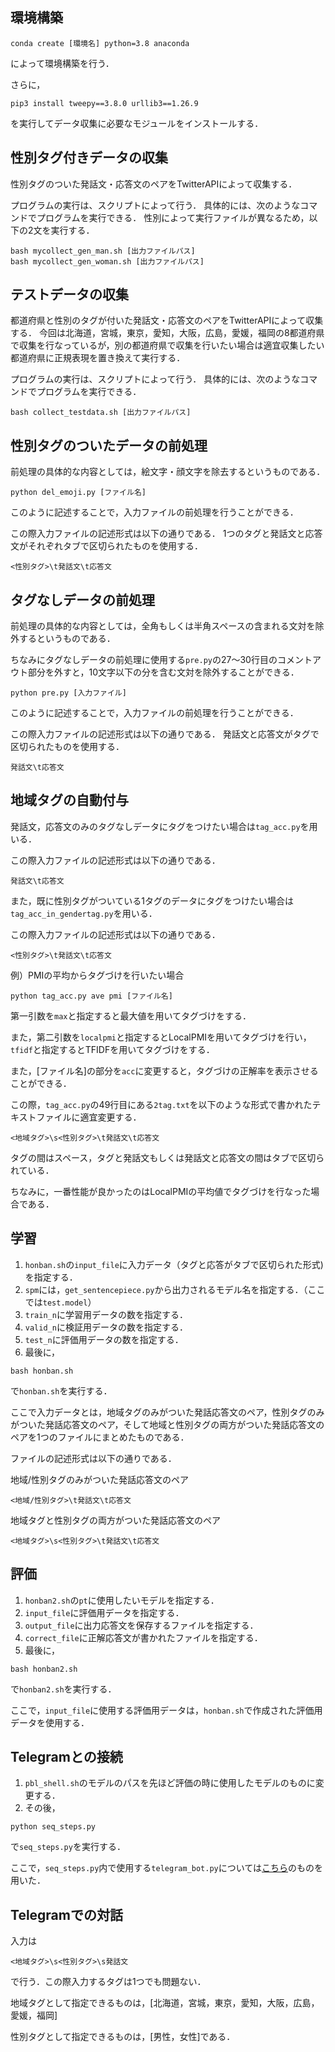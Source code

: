 ## 環境構築
```
conda create [環境名] python=3.8 anaconda
```
によって環境構築を行う．
<!-- 環境名：git_pbl -->

さらに，
```
pip3 install tweepy==3.8.0 urllib3==1.26.9
```
を実行してデータ収集に必要なモジュールをインストールする．

## 性別タグ付きデータの収集
性別タグのついた発話文・応答文のペアをTwitterAPIによって収集する．

プログラムの実行は、スクリプトによって行う．
具体的には、次のようなコマンドでプログラムを実行できる．
性別によって実行ファイルが異なるため，以下の2文を実行する．
```
bash mycollect_gen_man.sh [出力ファイルパス]
bash mycollect_gen_woman.sh [出力ファイルパス]
```

## テストデータの収集
都道府県と性別のタグが付いた発話文・応答文のペアをTwitterAPIによって収集する．
今回は北海道，宮城，東京，愛知，大阪，広島，愛媛，福岡の8都道府県で収集を行なっているが，別の都道府県で収集を行いたい場合は適宜収集したい都道府県に正規表現を置き換えて実行する．

<!-- 初回のみ以下のコードを実行して、必要なモジュールをインストールする（初回のみ）
```
pip3 install tweepy==3.8.0 urllib3==1.26.9
``` -->

プログラムの実行は、スクリプトによって行う．
具体的には、次のようなコマンドでプログラムを実行できる．
```
bash collect_testdata.sh [出力ファイルパス]
```


## 性別タグのついたデータの前処理
前処理の具体的な内容としては，絵文字・顔文字を除去するというものである．

```
python del_emoji.py [ファイル名]
```
このように記述することで，入力ファイルの前処理を行うことができる．

この際入力ファイルの記述形式は以下の通りである．
1つのタグと発話文と応答文がそれぞれタブで区切られたものを使用する．
```
<性別タグ>\t発話文\t応答文
```

## タグなしデータの前処理
前処理の具体的な内容としては，全角もしくは半角スペースの含まれる文対を除外するというものである．

ちなみにタグなしデータの前処理に使用する`pre.py`の27〜30行目のコメントアウト部分を外すと，10文字以下の分を含む文対を除外することができる．

```
python pre.py [入力ファイル]
```
このように記述することで，入力ファイルの前処理を行うことができる．

この際入力ファイルの記述形式は以下の通りである．
発話文と応答文がタグで区切られたものを使用する．
```
発話文\t応答文
```

## 地域タグの自動付与
発話文，応答文のみのタグなしデータにタグをつけたい場合は`tag_acc.py`を用いる．

この際入力ファイルの記述形式は以下の通りである．
```
発話文\t応答文
```

また，既に性別タグがついている1タグのデータにタグをつけたい場合は`tag_acc_in_gendertag.py`を用いる．

この際入力ファイルの記述形式は以下の通りである．
```
<性別タグ>\t発話文\t応答文
```

例）PMIの平均からタグづけを行いたい場合
```
python tag_acc.py ave pmi [ファイル名]
```

第一引数を`max`と指定すると最大値を用いてタグづけをする．

また，第二引数を`localpmi`と指定するとLocalPMIを用いてタグづけを行い，`tfidf`と指定するとTFIDFを用いてタグづけをする．

また，\[ファイル名\]の部分を`acc`に変更すると，タグづけの正解率を表示させることができる．

この際，`tag_acc.py`の49行目にある`2tag.txt`を以下のような形式で書かれたテキストファイルに適宜変更する．

```
<地域タグ>\s<性別タグ>\t発話文\t応答文
```

タグの間はスペース，タグと発話文もしくは発話文と応答文の間はタブで区切られている．

ちなみに，一番性能が良かったのはLocalPMIの平均値でタグづけを行なった場合である．

## 学習
1. `honban.sh`の`input_file`に入力データ（タグと応答がタブで区切られた形式)を指定する．
1. `spm`には，`get_sentencepiece.py`から出力されるモデル名を指定する．（ここでは`test.model`）
1. `train_n`に学習用データの数を指定する．
1. `valid_n`に検証用データの数を指定する．
1. `test_n`に評価用データの数を指定する．
1. 最後に，
```
bash honban.sh
```
で`honban.sh`を実行する．

ここで入力データとは，地域タグのみがついた発話応答文のペア，性別タグのみがついた発話応答文のペア，そして地域と性別タグの両方がついた発話応答文のペアを1つのファイルにまとめたものである．

ファイルの記述形式は以下の通りである．

地域/性別タグのみがついた発話応答文のペア
```
<地域/性別タグ>\t発話文\t応答文
```

地域タグと性別タグの両方がついた発話応答文のペア
```
<地域タグ>\s<性別タグ>\t発話文\t応答文
```


## 評価
1. `honban2.sh`の`pt`に使用したいモデルを指定する．
1. `input_file`に評価用データを指定する．
1. `output_file`に出力応答文を保存するファイルを指定する．
1. `correct_file`に正解応答文が書かれたファイルを指定する．
1. 最後に，
```
bash honban2.sh
```
で`honban2.sh`を実行する．

ここで，`input_file`に使用する評価用データは，`honban.sh`で作成された評価用データを使用する．


## Telegramとの接続
1. `pbl_shell.sh`のモデルのパスを先ほど評価の時に使用したモデルのものに変更する．
1. その後，
```
python seq_steps.py
```
で`seq_steps.py`を実行する．

ここで，`seq_steps.py`内で使用する`telegram_bot.py`については[こちら](https://github.com/dsbook/dsbook/blob/master/telegram_bot.py)のものを用いた．

## Telegramでの対話
入力は
```
<地域タグ>\s<性別タグ>\s発話文
```
で行う．この際入力するタグは1つでも問題ない．

地域タグとして指定できるものは，\[北海道，宮城，東京，愛知，大阪，広島，愛媛，福岡\]

性別タグとして指定できるものは，\[男性，女性\]である．